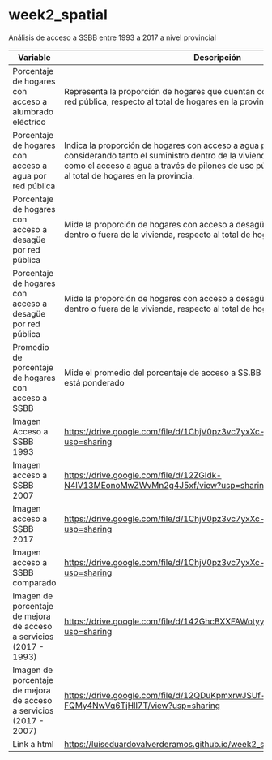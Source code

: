 # week2_spatial

Análisis de acceso a SSBB entre 1993 a 2017 a nivel provincial

| Variable | Descripción |
|----------|-------------|
| Porcentaje de hogares con acceso a alumbrado eléctrico | Representa la proporción de hogares que cuentan con acceso a alumbrado por red pública, respecto al total de hogares en la provincia. |
| Porcentaje de hogares con acceso a agua por red pública | Indica la proporción de hogares con acceso a agua por red pública, considerando tanto el suministro dentro de la vivienda como fuera de ella, así como el acceso a agua a través de pilones de uso público. Todo esto respecto al total de hogares en la provincia. |
| Porcentaje de hogares con acceso a desagüe por red pública | Mide la proporción de hogares con acceso a desagüe por red pública, ya sea dentro o fuera de la vivienda, respecto al total de hogares en la provincia. |
| Porcentaje de hogares con acceso a desagüe por red pública | Mide la proporción de hogares con acceso a desagüe por red pública, ya sea dentro o fuera de la vivienda, respecto al total de hogares en la provincia. |
| Promedio de porcentaje de hogares con acceso a SSBB | Mide el promedio del porcentaje de acceso a SS.BB (Agua, luz, desague) - No está ponderado |
| Imagen Acceso a SSBB 1993 | https://drive.google.com/file/d/1ChjV0pz3vc7yxXc-DtbFbP8o3FltwfYb/view?usp=sharing |
| Imagen acceso a SSBB 2007 | https://drive.google.com/file/d/12ZGIdk-N4lV13MEonoMwZWvMn2g4J5xf/view?usp=sharing |
| Imagen acceso a SSBB 2017 | https://drive.google.com/file/d/1ChjV0pz3vc7yxXc-DtbFbP8o3FltwfYb/view?usp=sharing |
| Imagen acceso a SSBB comparado | https://drive.google.com/file/d/1ChjV0pz3vc7yxXc-DtbFbP8o3FltwfYb/view?usp=sharing |
| Imagen de porcentaje de mejora de acceso a servicios (2017 - 1993) | https://drive.google.com/file/d/142GhcBXXFAWotyykxwiZFnUWhgOb_xlF/view?usp=sharing |
| Imagen de porcentaje de mejora de acceso a servicios (2017 - 2007) | https://drive.google.com/file/d/12QDuKpmxrwJSUf-FQMy4NwVq6TjHll7T/view?usp=sharing |
| Link a html | https://luiseduardovalverderamos.github.io/week2_spatial/ |
